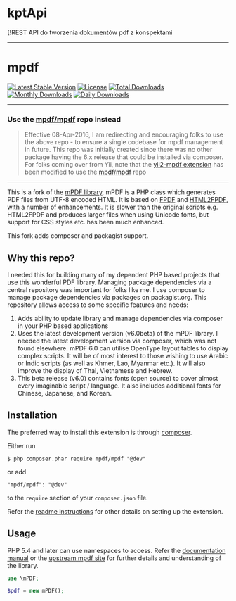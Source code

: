 kptApi
===

[!REST API do tworzenia dokumentów pdf z konspektami

---

mpdf
====

[![Latest Stable Version](https://poser.pugx.org/kartik-v/mpdf/v/stable)](https://packagist.org/packages/kartik-v/mpdf)
[![License](https://poser.pugx.org/kartik-v/mpdf/license)](https://packagist.org/packages/kartik-v/mpdf)
[![Total Downloads](https://poser.pugx.org/kartik-v/mpdf/downloads)](https://packagist.org/packages/kartik-v/mpdf)
[![Monthly Downloads](https://poser.pugx.org/kartik-v/mpdf/d/monthly)](https://packagist.org/packages/kartik-v/mpdf)
[![Daily Downloads](https://poser.pugx.org/kartik-v/mpdf/d/daily)](https://packagist.org/packages/kartik-v/mpdf)

---

### Use the [mpdf/mpdf](https://github.com/mpdf/mpdf) repo instead

> Effective 08-Apr-2016, I am redirecting and encouraging folks to use the above repo - to ensure a single codebase for mpdf management in future. This repo was initially created since there was no other package having the 6.x release that could be installed via composer. For folks coming over from Yii, note that the [yii2-mpdf extension](https://github.com/kartik-v/yii2-mpdf) has been modified to use the [mpdf/mpdf](https://github.com/mpdf/mpdf) repo

---

This is a fork of the [mPDF library](http://mpdf1.com/). mPDF is a PHP class which generates PDF files from UTF-8 encoded HTML. It is based on [FPDF](http://www.fpdf.org/) and [HTML2FPDF](http://html2fpdf.sourceforge.net/), with a number of enhancements.
It is slower than the original scripts e.g. HTML2FPDF and produces larger files when using Unicode fonts, but support for CSS styles etc. has been much enhanced.

This fork adds composer and packagist support.

Why this repo?
--------------

I needed this for building many of my dependent PHP based projects that use this wonderful PDF library. Managing package dependencies via a central repository was important for folks like me. I use composer to manage package dependencies via packages on packagist.org. This repository allows access to some specific features and needs:

1. Adds ability to update library and manage dependencies via composer in your PHP based applications
2. Uses the latest development version (v6.0beta) of the mPDF library. I needed the latest development version via composer, which was not found elsewhere. mPDF 6.0 can utilise OpenType layout tables to display complex scripts. It will be of most interest to those wishing to use Arabic or Indic scripts (as well as Khmer, Lao, Myanmar etc.). It will  also improve the display of Thai, Vietnamese and Hebrew.
3. This beta release (v6.0) contains fonts (open source) to cover almost every imaginable script / language. It also includes additional fonts for Chinese, Japanese, and Korean.

Installation
------------
The preferred way to install this extension is through [composer](http://getcomposer.org/download/).

Either run

```
$ php composer.phar require mpdf/mpdf "@dev"
```

or add

```
"mpdf/mpdf": "@dev"
```

to the ```require``` section of your `composer.json` file.

Refer the [readme instructions](https://github.com/mpdf/mpdf/blob/master/README.txt) for other details on setting up the extension.


Usage
-----

PHP 5.4 and later can use namespaces to access. Refer the [documentation manual](https://mpdf.github.io) or the [upstream mpdf site](http://mpdf1.com) for further details and understanding of the library.

```php
use \mPDF;

$pdf = new mPDF();
```
